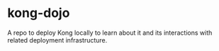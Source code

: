 # kong-dojo
A repo to deploy Kong locally to learn about it and its interactions with related deployment infrastructure.
